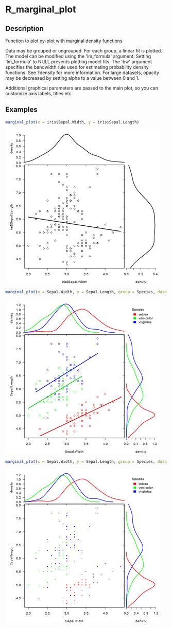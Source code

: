 # R_marginal_plot

## Description
Function to plot xy-plot with marginal density functions

Data may be grouped or ungrouped. For each group, a linear fit is plotted. The model can be modified using the 'lm_formula' argument. Setting 'lm_formula' to NULL prevents plotting model fits. The 'bw' argument specifies the bandwidth rule used for estimating probability density functions. See ?density for more information. For large datasets, opacity may be decreased by setting alpha to a value between 0 and 1.

Additional graphical parameters are passed to the main plot, so you can customize axis labels, titles etc.

## Examples
```R
marginal_plot(x = iris$Sepal.Width, y = iris$Sepal.Length)
```
![](/example_plots/plot1.png)

```R
marginal_plot(x = Sepal.Width, y = Sepal.Length, group = Species, data = iris)
```
![](/example_plots/plot2.png)

```R
marginal_plot(x = Sepal.Width, y = Sepal.Length, group = Species, data = iris, bw = "nrd", lm_formula = NULL, xlab = "Sepal width", ylab = "Sepal length", pch = 15, cex = 0.5)
```
![](/example_plots/plot3.png)
